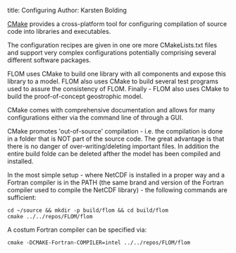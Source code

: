 title: Configuring
Author: Karsten Bolding

[CMake](https://cmake.org/) provides a cross-platform tool for configuring
compilation of source code into libraries and executables.

The configuration recipes are given in one ore more CMakeLists.txt files
and support very complex configurations potentially comprising several
different software packages.

FLOM uses CMake to build one library with all components and expose this
library to a model.
FLOM also uses CMake to build several test programs used to assure the
consistency of FLOM.
Finally - FLOM also uses CMake to build the proof-of-concept geostrophic
model.

CMake comes with comprehensive documentation and allows for many configurations
either via the command line of through a GUI.

CMake promotes 'out-of-source' compilation - i.e. the compilation is 
done in a folder that is NOT part of the source code. The great advantage is
that there is no danger of over-writing/deleting important files. In addition
the entire build folde can be deleted afther the model has been compiled
and installed.

In the most simple setup - where NetCDF is installed in a proper way and
a Fortran compiler is in the PATH (the same brand and version of the Fortran
compiler used to compile the NetCDF library) - the following commands are
sufficient:

```
cd ~/source && mkdir -p build/flom && cd build/flom
cmake ../../repos/FLOM/flom
```
A costum Fortran compiler can be specified via:
```
cmake -DCMAKE-Fortran-COMPILER=intel ../../repos/FLOM/flom
```
